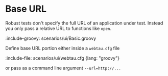 # Base URL

Robust tests don't specify the full URL of an application under test.
Instead you only pass a relative URL to functions like `open`.

:include-groovy: scenarios/ui/Basic.groovy

Define base URL portion either inside a `webtau.cfg` file

:include-file: scenarios/ui/webtau.cfg {lang: "groovy"}

or pass as a command line argument `--url=http://...`


